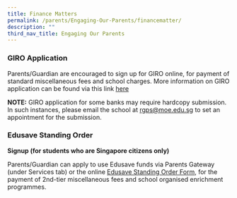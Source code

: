 ```yaml
---
title: Finance Matters
permalink: /parents/Engaging-Our-Parents/financematter/
description: ""
third_nav_title: Engaging Our Parents
---
```

### GIRO Application

Parents/Guardian are encouraged to sign up for GIRO online, for payment of standard miscellaneous fees and school charges. More information on GIRO application can be found via this link [here](https://www.moe.gov.sg/financial-matters/fees?toggle-id=giro)

**NOTE:** GIRO application for some banks may require hardcopy submission. In such instances, please email the school at [rgps@moe.edu.sg](rgps@moe.edu.sg) to set an appointment for the submission.

### Edusave Standing Order 
**Signup (for students who are Singapore citizens only)**

Parents/Guardian can apply to use Edusave funds via Parents Gateway (under Services tab) or the online [Edusave Standing Order Form](https://form.gov.sg/#!/5be24a1bb3f842000fdc4e59), for the payment of 2nd\-tier miscellaneous fees and school organised enrichment programmes.